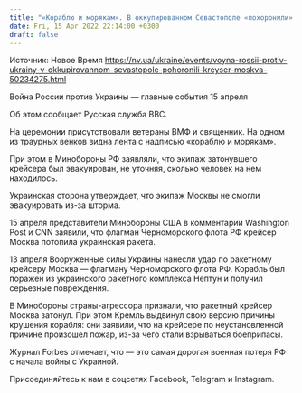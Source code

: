 ```yaml
---
title: "«Кораблю и морякам». В оккупированном Севастополе «похоронили» крейсер Москва"
date: Fri, 15 Apr 2022 22:14:00 +0300
draft: false
---
```

Источник: Новое Время https://nv.ua/ukraine/events/voyna-rossii-protiv-ukrainy-v-okkupirovannom-sevastopole-pohoronili-kreyser-moskva-50234275.html


Война России против Украины — главные события 15 апреля

 Об этом сообщает Русская служба BBC.

На церемонии присутствовали ветераны ВМФ и священник. На одном из траурных венков видна лента с надписью «кораблю и морякам».

При этом в Минобороны РФ заявляли, что экипаж затонувшего крейсера был эвакуирован, не уточняя, сколько человек на нем находилось.

Украинская сторона утверждает, что экипаж Москвы не смогли эвакуировать из-за шторма.

15 апреля представители Минобороны США в комментарии Washington Post и СNN заявили, что флагман Черноморского флота РФ крейсер Москва потопила украинская ракета.

13 апреля Вооруженные силы Украины нанесли удар по ракетному крейсеру Москва — флагману Черноморского флота РФ. Корабль был поражен из украинского ракетного комплекса Нептун и получил серьезные повреждения.

В Минобороны страны-агрессора признали, что ракетный крейсер Москва затонул. При этом Кремль выдвинул свою версию причины крушения корабля: они заявили, что на крейсере по неустановленной причине произошел пожар, из-за чего стали взрываться боеприпасы.

Журнал Forbes отмечает, что — это самая дорогая военная потеря РФ с начала войны с Украиной.

Присоединяйтесь к нам в соцсетях Facebook, Telegram и Instagram.
